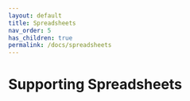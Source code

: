 ```yaml
---
layout: default
title: Spreadsheets
nav_order: 5
has_children: true
permalink: /docs/spreadsheets
---
```


# Supporting Spreadsheets
